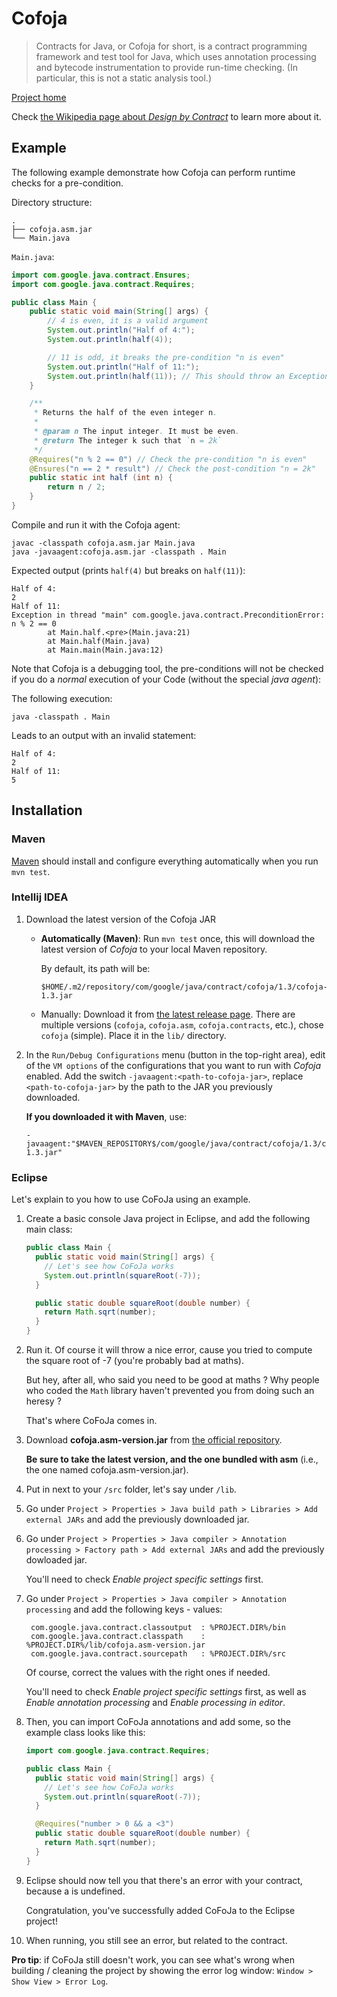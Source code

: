 # Cofoja

> Contracts for Java, or Cofoja for short, is a contract programming framework
> and test tool for Java, which uses annotation processing and bytecode
> instrumentation to provide run-time checking. (In particular, this is not a
> static analysis tool.)

[Project home][cofoja]

Check [the Wikipedia page about _Design by Contract_][wiki-design-by-contract]
to learn more about it.

## Example

The following example demonstrate how Cofoja can perform runtime checks for a
pre-condition.

Directory structure:
```text
.
├── cofoja.asm.jar
└── Main.java
```

`Main.java`:
```java
import com.google.java.contract.Ensures;
import com.google.java.contract.Requires;

public class Main {
    public static void main(String[] args) {
        // 4 is even, it is a valid argument
        System.out.println("Half of 4:");
        System.out.println(half(4));

        // 11 is odd, it breaks the pre-condition "n is even"
        System.out.println("Half of 11:");
        System.out.println(half(11)); // This should throw an Exception
    }

    /**
     * Returns the half of the even integer n.
     *
     * @param n The input integer. It must be even.
     * @return The integer k such that `n = 2k`
     */
    @Requires("n % 2 == 0") // Check the pre-condition "n is even"
    @Ensures("n == 2 * result") // Check the post-condition "n = 2k"
    public static int half (int n) {
        return n / 2;
    }
}

```

Compile and run it with the Cofoja agent:
```shell
javac -classpath cofoja.asm.jar Main.java
java -javaagent:cofoja.asm.jar -classpath . Main
```

Expected output (prints `half(4)` but breaks on `half(11)`):
```text
Half of 4:
2
Half of 11:
Exception in thread "main" com.google.java.contract.PreconditionError: n % 2 == 0
        at Main.half.<pre>(Main.java:21)
        at Main.half(Main.java)
        at Main.main(Main.java:12)
```

Note that Cofoja is a debugging tool, the pre-conditions will not be checked if
you do a _normal_ execution of your Code (without the special _java agent_):

The following execution:
```shell
java -classpath . Main
```
Leads to an output with an invalid statement:
```text
Half of 4:
2
Half of 11:
5
```

## Installation

### Maven

[Maven](./apache-maven.md) should install and configure everything
automatically when you run `mvn test`.

### Intellij IDEA

1. Download the latest version of the Cofoja JAR
    
   - **Automatically (Maven)**: Run `mvn test` once, this will download the
     latest version of _Cofoja_ to your local Maven repository.
     
     By default, its path will be:
     ```text
     $HOME/.m2/repository/com/google/java/contract/cofoja/1.3/cofoja-1.3.jar
     ```
   
   - Manually: Download it from [the latest release page][cofoja-latest]. There
     are multiple versions (`cofoja`, `cofoja.asm`, `cofoja.contracts`, etc.),
     chose `cofoja` (simple). Place it in the `lib/` directory.

2. In the `Run/Debug Configurations` menu (button in the top-right area),
   edit of the `VM options` of the configurations that you want to run with
   _Cofoja_ enabled. Add the switch `-javaagent:<path-to-cofoja-jar>`, replace
   `<path-to-cofoja-jar>` by the path to the JAR you previously downloaded.
   
   **If you downloaded it with Maven**, use:
   
   ```text
   -javaagent:"$MAVEN_REPOSITORY$/com/google/java/contract/cofoja/1.3/cofoja-1.3.jar"
   ```

### Eclipse

Let's explain to you how to use CoFoJa using an example.

1. Create a basic console Java project in Eclipse, and add the following main class:
    
    ```java
    public class Main {
      public static void main(String[] args) {
        // Let's see how CoFoJa works
        System.out.println(squareRoot(-7));
      }

      public static double squareRoot(double number) {
        return Math.sqrt(number);
      }
    }
    ```
    
2. Run it. Of course it will throw a nice error, cause you tried to compute the square root of -7
    (you're probably bad at maths).
    
    But hey, after all, who said you need to be good at maths ?
    Why people who coded the `Math` library haven't prevented you from doing such an heresy ?
    
    That's where CoFoJa comes in.
    
3. Download **cofoja.asm-version.jar** from [the official repository](https://github.com/nhatminhle/cofoja/releases).

    **Be sure to take the latest version, and the one bundled with asm**
    (i.e., the one named cofoja.asm-version.jar).
    
4. Put in next to your `/src` folder, let's say under `/lib`.

5. Go under `Project > Properties > Java build path > Libraries > Add external JARs` and add the previously downloaded jar.

6. Go under `Project > Properties > Java compiler > Annotation processing > Factory path > Add external JARs` and add the previously dowloaded jar.

    You'll need to check *Enable project specific settings* first.

7. Go under `Project > Properties > Java compiler > Annotation processing` and add the following keys - values:

        com.google.java.contract.classoutput  : %PROJECT.DIR%/bin
        com.google.java.contract.classpath    : %PROJECT.DIR%/lib/cofoja.asm-version.jar
        com.google.java.contract.sourcepath   : %PROJECT.DIR%/src
        
    Of course, correct the values with the right ones if needed.
    
    You'll need to check *Enable project specific settings* first,
    as well as *Enable annotation processing* and *Enable processing in editor*.
    
8. Then, you can import CoFoJa annotations and add some, so the example class looks like this:

    ```java
    import com.google.java.contract.Requires;
    
    public class Main {
      public static void main(String[] args) {
        // Let's see how CoFoJa works
        System.out.println(squareRoot(-7));
      }

      @Requires("number > 0 && a <3")
      public static double squareRoot(double number) {
        return Math.sqrt(number);
      }
    }
    ```
    
9. Eclipse should now tell you that there's an error with your contract, because a is undefined.

    Congratulation, you've successfully added CoFoJa to the Eclipse project! 

10. When running, you still see an error, but related to the contract.

**Pro tip**: if CoFoJa still doesn't work, you can see what's wrong when building / cleaning the project
by showing the error log window: `Window > Show View > Error Log`.


[cofoja]: https://github.com/nhatminhle/cofoja
[cofoja-latest]: https://github.com/nhatminhle/cofoja/releases/latest
[wiki-design-by-contract]: https://en.wikipedia.org/wiki/Design_by_contract

